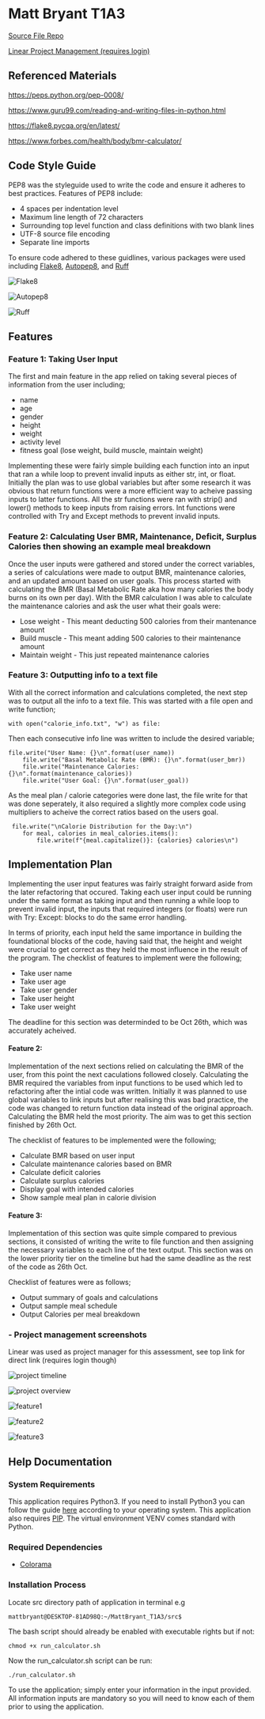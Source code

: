 # Matt Bryant T1A3  
[Source File Repo](https://github.com/Matt-bryant21/MattBryant_T1A3)

[Linear Project Management (requires login)](https://linear.app/matt-bryant-projects/project/t1a3-bbd4018b93c7)

## Referenced Materials
https://peps.python.org/pep-0008/

https://www.guru99.com/reading-and-writing-files-in-python.html

https://flake8.pycqa.org/en/latest/

https://www.forbes.com/health/body/bmr-calculator/

## Code Style Guide
PEP8 was the styleguide used to write the code and ensure it adheres to best practices. Features of PEP8 include:

- 4 spaces per indentation level
- Maximum line length of 72 characters
- Surrounding top level function and class definitions with two blank lines
- UTF-8 source file encoding
- Separate line imports

To ensure code adhered to these guidlines, various packages were used including [Flake8](https://flake8.pycqa.org/en/latest/), [Autopep8](https://pypi.org/project/autopep8/), and [Ruff](https://github.com/astral-sh/ruff)

![Flake8](./docs/flake8.JPG)

![Autopep8](./docs/autopep8.JPG)

![Ruff](./docs/ruff.JPG)

## Features
### Feature 1: Taking User Input
The first and main feature in the app relied on taking several pieces of information from the user including; 

- name 
- age
- gender
- height
- weight
- activity level
- fitness goal (lose weight, build muscle, maintain weight)

Implementing these were fairly simple building each function into an input that ran a while loop to prevent invalid inputs as either str, int, or float. Initially the plan was to use global variables but after some research it was obvious that return functions were a more efficient way to acheive passing inputs to latter functions. All the str functions were ran with strip() and lower() methods to keep inputs from raising errors. Int functions were controlled with Try and Except methods to prevent invalid inputs.


### Feature 2: Calculating User BMR, Maintenance, Deficit, Surplus Calories then showing an example meal breakdown
Once the user inputs were gathered and stored under the correct variables, a series of calculations were made to output BMR, maintenance calories, and an updated amount based on user goals. This process started with calculating the BMR (Basal Metabolic Rate aka how many calories the body burns on its own per day). With the BMR calculation I was able to calculate the maintenance calories and ask the user what their goals were:

- Lose weight - This meant deducting 500 calories from their mantenance amount
- Build muscle - This meant adding 500 calories to their maintenance amount
- Maintain weight - This just repeated maintenance calories


### Feature 3: Outputting info to a text file
With all the correct information and calculations completed, the next step was to output all the info to a text file. 
This was started with a file open and write function;

    with open("calorie_info.txt", "w") as file:

Then each consecutive info line was written to include the desired variable;

    file.write("User Name: {}\n".format(user_name))
        file.write("Basal Metabolic Rate (BMR): {}\n".format(user_bmr))
        file.write("Maintenance Calories: {}\n".format(maintenance_calories))
        file.write("User Goal: {}\n".format(user_goal))

As the meal plan / calorie categories were done last, the file write for that was done seperately, it also required a slightly more complex code using multipliers to acheive the correct ratios based on the users goal. 

     file.write("\nCalorie Distribution for the Day:\n")
        for meal, calories in meal_calories.items():
            file.write(f"{meal.capitalize()}: {calories} calories\n")


## Implementation Plan

Implementing the user input features was fairly straight forward aside from the later refactoring that occured. Taking each user input could be running under the same format as taking input and then running a while loop to prevent invalid input, the inputs that required integers (or floats) were run with Try: Except: blocks to do the same error handling. 

In terms of priority, each input held the same importance in building the foundational blocks of the code, having said that, the height and weight were crucial to get correct as they held the most influence in the result of the program. The checklist of features to implement were the following;

- Take user name
- Take user age
- Take user gender
- Take user height
- Take user weight

The deadline for this section was determinded to be Oct 26th, which was accurately acheived.

#### Feature 2:
Implementation of the next sections relied on calculating the BMR of the user, from this point the next caculations followed closely. Calculating the BMR required the variables from input functions to be used which led to refactoring after the intial code was written. Initially it was planned to use global variables to link inputs but after realising this was bad practice, the code was changed to return function data instead of the original approach. Calculating the BMR held the most priority. The aim was to get this section finished by 26th Oct.

The checklist of features to be implemented were the following;

- Calculate BMR based on user input
- Calculate maintenance calories based on BMR
- Calculate deficit calories
- Calculate surplus calories
- Display goal with intended calories
- Show sample meal plan in calorie division

#### Feature 3:
Implementation of this section was quite simple compared to previous sections, it consisted of writing the write to file function and then assigning the necessary variables to each line of the text output. This section was on the lower priority tier on the timeline but had the same deadline as the rest of the code as 26th Oct.   

Checklist of features were as follows;

- Output summary of goals and calculations
- Output sample meal schedule
- Output Calories per meal breakdown


### - Project management screenshots
Linear was used as project manager for this assessment, see top link for direct link (requires login though)

![project timeline](./docs/project%20overview.JPG)

![project overview](./docs/whole%20project.JPG)

![feature1](./docs/feature%201%20checklist.JPG)

![feature2](./docs/feature%202%20checklist.JPG)

![feature3](./docs/Feature%203.JPG)

## Help Documentation

### System Requirements

This application requires Python3. If you need to install Python3 you can follow the guide [here](https://wiki.python.org/moin/BeginnersGuide/Download) according to your operating system. This application also requires [PIP](https://packaging.python.org/en/latest/guides/installing-using-pip-and-virtual-environments/). The virtual environment VENV comes standard with Python.

### Required Dependencies

- [Colorama](https://pypi.org/project/colorama/)

### Installation Process

Locate src directory path of application in terminal e.g

    mattbryant@DESKTOP-81AD98Q:~/MattBryant_T1A3/src$

The bash script should already be enabled with executable rights but if not:

    chmod +x run_calculator.sh

Now the run_calculator.sh script can be run:

    ./run_calculator.sh

To use the application; simply enter your information in the input provided. All information inputs are mandatory so you will need to know each of them prior to using the application.